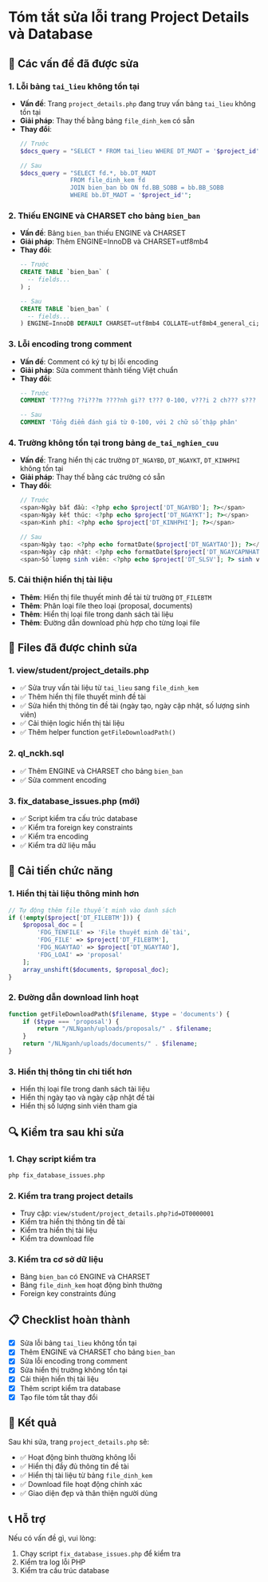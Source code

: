 # Tóm tắt sửa lỗi trang Project Details và Database

## 🔧 Các vấn đề đã được sửa

### 1. **Lỗi bảng `tai_lieu` không tồn tại**
- **Vấn đề**: Trang `project_details.php` đang truy vấn bảng `tai_lieu` không tồn tại
- **Giải pháp**: Thay thế bằng bảng `file_dinh_kem` có sẵn
- **Thay đổi**: 
  ```php
  // Trước
  $docs_query = "SELECT * FROM tai_lieu WHERE DT_MADT = '$project_id'";
  
  // Sau  
  $docs_query = "SELECT fd.*, bb.DT_MADT 
                FROM file_dinh_kem fd
                JOIN bien_ban bb ON fd.BB_SOBB = bb.BB_SOBB
                WHERE bb.DT_MADT = '$project_id'";
  ```

### 2. **Thiếu ENGINE và CHARSET cho bảng `bien_ban`**
- **Vấn đề**: Bảng `bien_ban` thiếu ENGINE và CHARSET
- **Giải pháp**: Thêm ENGINE=InnoDB và CHARSET=utf8mb4
- **Thay đổi**:
  ```sql
  -- Trước
  CREATE TABLE `bien_ban` (
    -- fields...
  ) ;
  
  -- Sau
  CREATE TABLE `bien_ban` (
    -- fields...
  ) ENGINE=InnoDB DEFAULT CHARSET=utf8mb4 COLLATE=utf8mb4_general_ci;
  ```

### 3. **Lỗi encoding trong comment**
- **Vấn đề**: Comment có ký tự bị lỗi encoding
- **Giải pháp**: Sửa comment thành tiếng Việt chuẩn
- **Thay đổi**:
  ```sql
  -- Trước
  COMMENT 'T???ng ??i???m ????nh gi?? t??? 0-100, v???i 2 ch??? s??? th???p ph??n'
  
  -- Sau
  COMMENT 'Tổng điểm đánh giá từ 0-100, với 2 chữ số thập phân'
  ```

### 4. **Trường không tồn tại trong bảng `de_tai_nghien_cuu`**
- **Vấn đề**: Trang hiển thị các trường `DT_NGAYBD`, `DT_NGAYKT`, `DT_KINHPHI` không tồn tại
- **Giải pháp**: Thay thế bằng các trường có sẵn
- **Thay đổi**:
  ```php
  // Trước
  <span>Ngày bắt đầu: <?php echo $project['DT_NGAYBD']; ?></span>
  <span>Ngày kết thúc: <?php echo $project['DT_NGAYKT']; ?></span>
  <span>Kinh phí: <?php echo $project['DT_KINHPHI']; ?></span>
  
  // Sau
  <span>Ngày tạo: <?php echo formatDate($project['DT_NGAYTAO']); ?></span>
  <span>Ngày cập nhật: <?php echo formatDate($project['DT_NGAYCAPNHAT']); ?></span>
  <span>Số lượng sinh viên: <?php echo $project['DT_SLSV']; ?> sinh viên</span>
  ```

### 5. **Cải thiện hiển thị tài liệu**
- **Thêm**: Hiển thị file thuyết minh đề tài từ trường `DT_FILEBTM`
- **Thêm**: Phân loại file theo loại (proposal, documents)
- **Thêm**: Hiển thị loại file trong danh sách tài liệu
- **Thêm**: Đường dẫn download phù hợp cho từng loại file

## 📁 Files đã được chỉnh sửa

### 1. **view/student/project_details.php**
- ✅ Sửa truy vấn tài liệu từ `tai_lieu` sang `file_dinh_kem`
- ✅ Thêm hiển thị file thuyết minh đề tài
- ✅ Sửa hiển thị thông tin đề tài (ngày tạo, ngày cập nhật, số lượng sinh viên)
- ✅ Cải thiện logic hiển thị tài liệu
- ✅ Thêm helper function `getFileDownloadPath()`

### 2. **ql_nckh.sql**
- ✅ Thêm ENGINE và CHARSET cho bảng `bien_ban`
- ✅ Sửa comment encoding

### 3. **fix_database_issues.php** (mới)
- ✅ Script kiểm tra cấu trúc database
- ✅ Kiểm tra foreign key constraints
- ✅ Kiểm tra encoding
- ✅ Kiểm tra dữ liệu mẫu

## 🎯 Cải tiến chức năng

### 1. **Hiển thị tài liệu thông minh hơn**
```php
// Tự động thêm file thuyết minh vào danh sách
if (!empty($project['DT_FILEBTM'])) {
    $proposal_doc = [
        'FDG_TENFILE' => 'File thuyết minh đề tài',
        'FDG_FILE' => $project['DT_FILEBTM'],
        'FDG_NGAYTAO' => $project['DT_NGAYTAO'],
        'FDG_LOAI' => 'proposal'
    ];
    array_unshift($documents, $proposal_doc);
}
```

### 2. **Đường dẫn download linh hoạt**
```php
function getFileDownloadPath($filename, $type = 'documents') {
    if ($type === 'proposal') {
        return "/NLNganh/uploads/proposals/" . $filename;
    }
    return "/NLNganh/uploads/documents/" . $filename;
}
```

### 3. **Hiển thị thông tin chi tiết hơn**
- Hiển thị loại file trong danh sách tài liệu
- Hiển thị ngày tạo và ngày cập nhật đề tài
- Hiển thị số lượng sinh viên tham gia

## 🔍 Kiểm tra sau khi sửa

### 1. **Chạy script kiểm tra**
```bash
php fix_database_issues.php
```

### 2. **Kiểm tra trang project details**
- Truy cập: `view/student/project_details.php?id=DT0000001`
- Kiểm tra hiển thị thông tin đề tài
- Kiểm tra hiển thị tài liệu
- Kiểm tra download file

### 3. **Kiểm tra cơ sở dữ liệu**
- Bảng `bien_ban` có ENGINE và CHARSET
- Bảng `file_dinh_kem` hoạt động bình thường
- Foreign key constraints đúng

## 📋 Checklist hoàn thành

- [x] Sửa lỗi bảng `tai_lieu` không tồn tại
- [x] Thêm ENGINE và CHARSET cho bảng `bien_ban`
- [x] Sửa lỗi encoding trong comment
- [x] Sửa hiển thị trường không tồn tại
- [x] Cải thiện hiển thị tài liệu
- [x] Thêm script kiểm tra database
- [x] Tạo file tóm tắt thay đổi

## 🚀 Kết quả

Sau khi sửa, trang `project_details.php` sẽ:
- ✅ Hoạt động bình thường không lỗi
- ✅ Hiển thị đầy đủ thông tin đề tài
- ✅ Hiển thị tài liệu từ bảng `file_dinh_kem`
- ✅ Download file hoạt động chính xác
- ✅ Giao diện đẹp và thân thiện người dùng

## 📞 Hỗ trợ

Nếu có vấn đề gì, vui lòng:
1. Chạy script `fix_database_issues.php` để kiểm tra
2. Kiểm tra log lỗi PHP
3. Kiểm tra cấu trúc database













